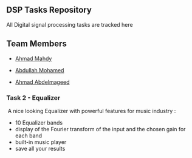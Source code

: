 ## DSP Tasks Repository 

All Digital signal processing tasks are tracked here 

## Team Members 

- [Ahmad Mahdy](https://github.com/AMahdy98) 

- [Abdullah Mohamed](https://github.com/Abdullah-Alrefaey) 

- [Ahmad Abdelmageed](https://github.com/Ahmad-Abdalmageed) 

### Task 2 - Equalizer

​	A nice looking Equalizer with powerful features for music industry :

* 10 Equalizer bands 
* display of the Fourier transform of the input and the chosen gain for each band 
* built-in music player 
* save all your results 
